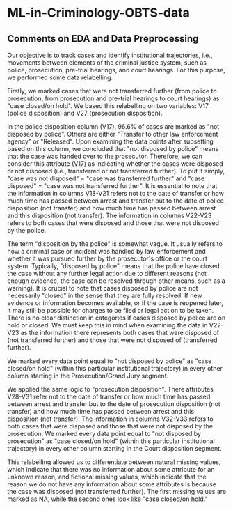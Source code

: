 # ML-in-Criminology-OBTS-data

## Comments on EDA and Data Preprocessing

Our objective is to track cases and identify institutional trajectories, i.e., movements between elements of the criminal justice system, such as police, prosecution, pre-trial hearings, and court hearings. For this purpose, we performed some data relabelling.

Firstly, we marked cases that were not transferred further (from police to prosecution, from prosecution and pre-trial hearings to court hearings) as "case closed/on hold". We based this relabelling on two variables: V17 (police disposition) and V27 (prosecution disposition).

In the police disposition column (V17), 96.6% of cases are marked as "not disposed by police". Others are either "Transfer to other law enforcement agency" or "Released". Upon examining the data points after subsetting based on this column, we concluded that "not disposed by police" means that the case was handed over to the prosecutor. Therefore, we can consider this attribute (V17) as indicating whether the cases were disposed or not disposed (i.e., transferred or not transferred further). To put it simply, "case was not disposed" = "case was transferred further" and "case disposed" = "case was not transferred further". It is essential to note that the information in columns V18-V21 refers not to the date of transfer or how much time has passed between arrest and transfer but to the date of police disposition (not transfer) and how much time has passed between arrest and this disposition (not transfer). The information in columns V22-V23 refers to both cases that were disposed and those that were not disposed by the police.

The term "disposition by the police" is somewhat vague. It usually refers to how a criminal case or incident was handled by law enforcement and whether it was pursued further by the prosecutor's office or the court system. Typically, "disposed by police" means that the police have closed the case without any further legal action due to different reasons (not enough evidence, the case can be resolved through other means, such as a warning). It is crucial to note that cases disposed by police are not necessarily "closed" in the sense that they are fully resolved. If new evidence or information becomes available, or if the case is reopened later, it may still be possible for charges to be filed or legal action to be taken. There is no clear distinction in categories if cases disposed by police are on hold or closed. We must keep this in mind when examining the data in V22-V23 as the information there represents both cases that were disposed of (not transferred further) and those that were not disposed of (transferred further).

We marked every data point equal to "not disposed by police" as "case closed/on hold" (within this particular institutional trajectory) in every other column starting in the Prosecution/Grand Jury segment.

We applied the same logic to "prosecution disposition". There attributes V28-V31 refer not to the date of transfer or how much time has passed between arrest and transfer but to the date of prosecution disposition (not transfer) and how much time has passed between arrest and this disposition (not transfer). The information in columns V32-V33 refers to both cases that were disposed and those that were not disposed by the prosecution. We marked every data point equal to "not disposed by prosecution" as "case closed/on hold" (within this particular institutional trajectory) in every other column starting in the Court disposition segment.


This relabelling allowed us to differentiate between natural missing values, which indicate that there was no information about some attribute for an unknown reason, and fictional missing values, which indicate that the reason we do not have any information about some attributes is because the case was disposed (not transferred further). The first missing values are marked as NA, while the second ones look like "case closed/on hold."
